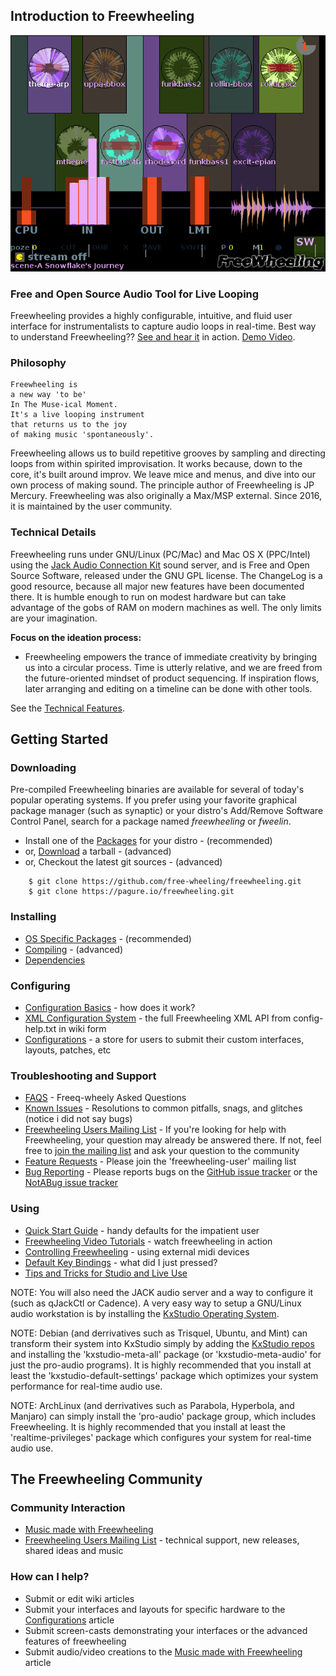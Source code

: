 
Introduction to Freewheeling
----------------------------

![freewheeling screenshot][Freewheeling_Screenshot]

### Free and Open Source Audio Tool for Live Looping

Freewheeling provides a highly configurable, intuitive, and fluid user
interface for instrumentalists to capture audio loops in real-time. Best
way to understand Freewheeling?? [See and hear it][Freewheeling_Screenshots] in action.
[Demo Video][Freewheeling_Demo_Video].


### Philosophy

```
Freewheeling is
a new way 'to be'
In The Muse-ical Moment.
It's a live looping instrument
that returns us to the joy
of making music 'spontaneously'.
```

Freewheeling allows us to build repetitive grooves by sampling and
directing loops from within spirited improvisation. It works because,
down to the core, it's built around improv. We leave mice and menus, and
dive into our own process of making sound. The principle author of
Freewheeling is JP Mercury. Freewheeling was also originally a Max/MSP
external. Since 2016, it is maintained by the user community.


### Technical Details

Freewheeling runs under GNU/Linux (PC/Mac) and Mac OS X (PPC/Intel)
using the [Jack Audio Connection Kit][JACK] sound server, and
is Free and Open Source Software, released under the GNU GPL license.
The ChangeLog is a good resource, because all major new features have
been documented there. It is humble enough to run on modest hardware but
can take advantage of the gobs of RAM on modern machines as well. The
only limits are your imagination.

**Focus on the ideation process:**

-   Freewheeling empowers the trance of immediate creativity by bringing
    us into a circular process. Time is utterly relative, and we are
    freed from the future-oriented mindset of product sequencing. If
    inspiration flows, later arranging and editing on a timeline can be
    done with other tools.

See the [Technical Features][Technical_Features].


Getting Started
---------------

### Downloading

Pre-compiled Freewheeling binaries are available for several of today's
popular operating systems. If you prefer using your favorite graphical
package manager (such as synaptic) or your distro's Add/Remove Software
Control Panel, search for a package named *freewheeling* or *fweelin*.

-   Install one of the [Packages][OS_Specific_Packages] for your distro - (recommended)
-   or, [Download][Freewheeling_Tarballs] a tarball - (advanced)
-   or, Checkout the latest git sources - (advanced)

```
    $ git clone https://github.com/free-wheeling/freewheeling.git
    $ git clone https://pagure.io/freewheeling.git
```


### Installing

-   [OS Specific Packages][OS_Specific_Packages] - (recommended)
-   [Compiling][Compiling] - (advanced)
-   [Dependencies][Dependencies]


### Configuring

-   [Configuration Basics][Configuration_Basics] - how does it work?
-   [XML Configuration System][XML_Configuration_System] -
    the full Freewheeling XML API from config-help.txt in wiki form
-   [Configurations][Configurations] -
    a store for users to submit their custom interfaces, layouts, patches, etc


### Troubleshooting and Support

-   [FAQS][FAQS] - Freeq-wheely Asked Questions
-   [Known Issues][Known_Issues] - Resolutions to common
    pitfalls, snags, and glitches (notice i did not say bugs)
-   [Freewheeling Users Mailing List][Freewheeling_Users_Mailing_List] -
    If you're looking for help with Freewheeling,
    your question may already be answered there. If not, feel free to
    [join the mailing list][Freewheeling_Users_Mailing_List]
    and ask your question to the community
-   [Feature Requests][Freewheeling_Users_Mailing_List] -
    Please join the 'freewheeling-user' mailing list
-   [Bug Reporting][Github_Bug_Tracker] -
    Please reports bugs on the [GitHub issue tracker][Github_Bug_Tracker] or the
    [NotABug issue tracker][Notabug_Bug_Tracker]


### Using

-   [Quick Start Guide][Quick_Start_Guide] - handy defaults for the impatient user
-   [Freewheeling Video Tutorials][Freewheeling_Video_Tutorials] - watch
    freewheeling in action
-   [Controlling Freewheeling][Controlling_Freewheeling] - using external midi devices
-   [Default Key Bindings][Default_Key_Bindings] - what did I just pressed?
-   [Tips and Tricks for Studio and Live Use][Tips_and_Tricks_for_Studio_and_Live_Use]


NOTE: You will also need the JACK audio server and a way to configure it
(such as qJackCtl or Cadence). A very easy way to setup a GNU/Linux audio workstation
is by installing the [KxStudio Operating System][KxStudio_Downloads].

NOTE: Debian (and derrivatives such as Trisquel, Ubuntu, and Mint) can transform
their system into KxStudio simply by adding the [KxStudio repos][KxStudio_Repos]
and installing the 'kxstudio-meta-all' package (or 'kxstudio-meta-audio' for just the
pro-audio programs). It is highly recommended that you install at least
the 'kxstudio-default-settings' package which optimizes your system
performance for real-time audio use.

NOTE: ArchLinux (and derrivatives such as Parabola, Hyperbola, and Manjaro)
can simply install the 'pro-audio' package group, which includes Freewheeling.
It is highly recommended that you install at least the 'realtime-privileges' package
which configures your system for real-time audio use.


The Freewheeling Community
--------------------------

### Community Interaction

-   [Music made with Freewheeling][Music_made_with_Freewheeling]
-   [Freewheeling Users Mailing List][Freewheeling_Users_Mailing_List] -
    technical support, new releases, shared ideas and music

### How can I help?

-   Submit or edit wiki articles
-   Submit your interfaces and layouts for specific hardware to the
    [Configurations][Configurations] article
-   Submit screen-casts demonstrating your interfaces or the advanced
    features of freewheeling
-   Submit audio/video creations to the
    [Music made with Freewheeling][Music_made_with_Freewheeling] article


[Freewheeling_Screenshot]:                 data/freewheeling-scrot.png
[Freewheeling_Screenshots]:                http://freewheeling.sourceforge.net/shots.shtml
[Freewheeling_Demo_Video]:                 http://freewheeling.sourceforge.net/video/fw-demo1.avi
[JACK]:                                    http://jackaudio.org
[Technical_Features]:                      https://github.com/free-wheeling/freewheeling/wiki/Technical-Features
[OS_Specific_Packages]:                    https://github.com/free-wheeling/freewheeling/wiki/OS-Specific-Packages
[Freewheeling_Tarballs]:                   https://github.com/free-wheeling/freewheeling/releases
[Compiling]:                               https://github.com/free-wheeling/freewheeling/wiki/Compiling
[Dependencies]:                            https://github.com/free-wheeling/freewheeling/wiki/Dependencies
[Configuration_Basics]:                    https://github.com/free-wheeling/freewheeling/wiki/Configuration-Basics
[XML_Configuration_System]:                https://github.com/free-wheeling/freewheeling/wiki/XML-Configuration-System
[Configurations]:                          https://github.com/free-wheeling/freewheeling/wiki/Configurations
[FAQS]:                                    https://github.com/free-wheeling/freewheeling/wiki/FAQS
[Known_Issues]:                            https://github.com/free-wheeling/freewheeling/wiki/Known-Issues
[Freewheeling_Users_Mailing_List]:         https://github.com/free-wheeling/freewheeling/wiki/Freewheeling-Users-Mailing-List
[Github_Bug_Tracker]:                      https://github.com/free-wheeling/freewheeling/issues
[Notabug_Bug_Tracker]:                     https://notabug.org/freewheeling/freewheeling/issues
[Quick_Start_Guide]:                       https://github.com/free-wheeling/freewheeling/wiki/Quick-Start-Guide
[Freewheeling_Video_Tutorials]:            https://github.com/free-wheeling/freewheeling/wiki/Freewheeling-Video-Tutorials
[Controlling_Freewheeling]:                https://github.com/free-wheeling/freewheeling/wiki/Controlling-Freewheeling
[Default_Key_Bindings]:                    https://github.com/free-wheeling/freewheeling/wiki/Default-Key-Bindings
[Tips_and_Tricks_for_Studio_and_Live_Use]: https://github.com/free-wheeling/freewheeling/wiki/Tips-and-Tricks-for-Studio-and-Live-Use
[KxStudio_Downloads]:                      https://kxstudio.linuxaudio.org/Downloads
[KxStudio_Repos]:                          https://kxstudio.linuxaudio.org/Repositories
[Music_made_with_Freewheeling]:            https://github.com/free-wheeling/freewheeling/wiki/Music-made-with-Freewheeling
